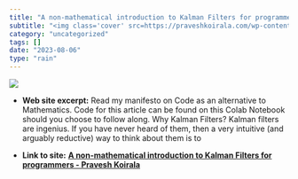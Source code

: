 ```yaml
---
title: "A non-mathematical introduction to Kalman Filters for programmers - Pravesh Koirala"
subtitle: "<img class='cover' src=https://praveshkoirala.com/wp-content/uploads/2023/06/image-1-1536x599.png>"
category: "uncategorized"
tags: []
date: "2023-08-06"
type: "rain"
---
```

<img class="cover" src=https://praveshkoirala.com/wp-content/uploads/2023/06/image-1-1536x599.png>



* **Web site excerpt:** Read my manifesto on Code as an alternative to Mathematics. Code for this article can be found on this Colab Notebook should you choose to follow along. Why Kalman Filters? Kalman filters are ingenius. If you have never heard of them, then a very intuitive (and arguably reductive) way to think about them is to

* **Link to site:** **[A non-mathematical introduction to Kalman Filters for programmers - Pravesh Koirala](https://praveshkoirala.com/2023/06/13/a-non-mathematical-introduction-to-kalman-filters-for-programmers/?utm_source=hackernewsletter&utm_medium=email&utm_term=fav)**